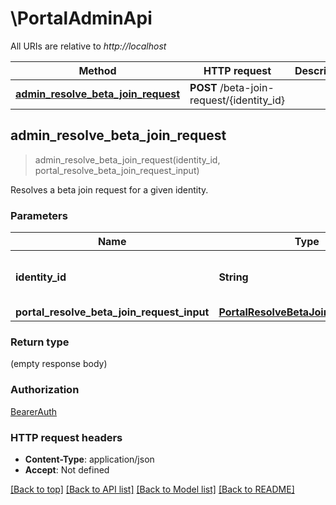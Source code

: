 # \PortalAdminApi

All URIs are relative to *http://localhost*

Method | HTTP request | Description
------------- | ------------- | -------------
[**admin_resolve_beta_join_request**](PortalAdminApi.md#admin_resolve_beta_join_request) | **POST** /beta-join-request/{identity_id} | 



## admin_resolve_beta_join_request

> admin_resolve_beta_join_request(identity_id, portal_resolve_beta_join_request_input)


Resolves a beta join request for a given identity.

### Parameters


Name | Type | Description  | Required | Notes
------------- | ------------- | ------------- | ------------- | -------------
**identity_id** | **String** | A universally unique identifier. | [required] |
**portal_resolve_beta_join_request_input** | [**PortalResolveBetaJoinRequestInput**](PortalResolveBetaJoinRequestInput.md) |  | [required] |

### Return type

 (empty response body)

### Authorization

[BearerAuth](../README.md#BearerAuth)

### HTTP request headers

- **Content-Type**: application/json
- **Accept**: Not defined

[[Back to top]](#) [[Back to API list]](../README.md#documentation-for-api-endpoints) [[Back to Model list]](../README.md#documentation-for-models) [[Back to README]](../README.md)

